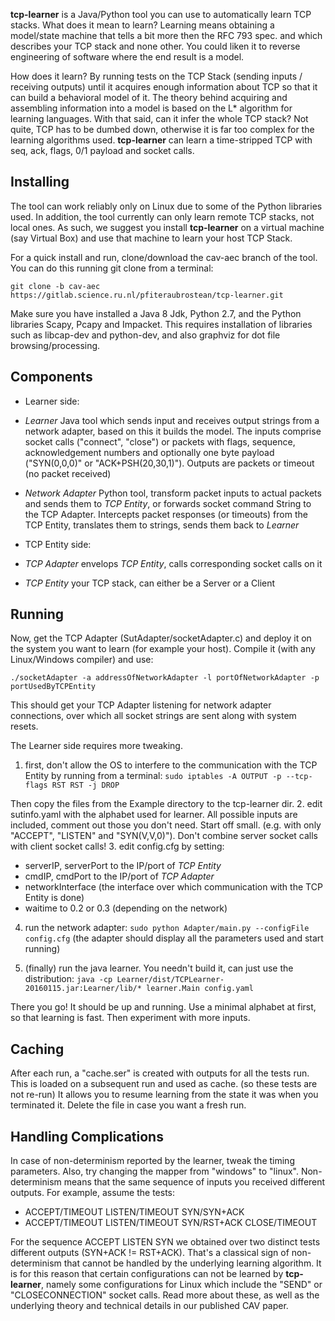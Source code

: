 __tcp-learner__ is a Java/Python tool you can use to automatically learn 
TCP stacks. What does it mean to learn? Learning means obtaining a model/state machine
that tells a bit more then the RFC 793 spec. and which describes your TCP stack and
none other. You could liken it to reverse engineering of software where the end result is a model.

How does it learn? By running tests on the TCP Stack 
(sending inputs / receiving outputs) until it acquires enough information about TCP 
so that it can build a behavioral model of it. The theory behind acquiring and assembling information
into a model is based on the L* algorithm for learning languages. With that said, can it infer the whole TCP stack? Not quite,
TCP has to be dumbed down, otherwise it is far too complex for the learning algorithms used. __tcp-learner__ 
can learn a time-stripped TCP with seq, ack, flags, 0/1 payload and socket calls. 

##  Installing ##
The tool can work reliably only on Linux due to some of the Python libraries used.
In addition, the tool currently can only learn remote TCP stacks, not local ones. 
As such, we suggest you install __tcp-learner__ on a virtual machine (say Virtual Box) 
and use that machine to learn your host TCP Stack. 

For a quick install and run, clone/download the cav-aec branch of the tool. You
can do this running git clone from a terminal:

`git clone -b cav-aec https://gitlab.science.ru.nl/pfiteraubrostean/tcp-learner.git`

Make sure you have installed a Java 8 Jdk, Python 2.7, and the Python libraries
Scapy, Pcapy and Impacket. This requires installation of libraries such as libcap-dev
and python-dev, and also graphviz for dot file browsing/processing.




## Components ##
* Learner side:
 * _Learner_ Java tool which sends input and receives output strings from a network adapter,
based on this it builds the model. The inputs comprise socket calls ("connect", "close") or packets with flags, sequence, acknowledgement numbers and optionally one byte
payload ("SYN(0,0,0)" or "ACK+PSH(20,30,1)"). Outputs are packets or timeout 
(no packet received)

 * _Network Adapter_ Python tool, transform packet inputs to actual packets and sends them
to _TCP Entity_, or forwards socket command String to the TCP Adapter. Intercepts packet
responses (or timeouts) from the TCP Entity, translates them to strings, sends them
back to _Learner_

* TCP Entity side:
 * _TCP Adapter_ envelops _TCP Entity_, calls corresponding socket calls on it
 * _TCP Entity_ your TCP stack, can either be a Server or a Client
  
##  Running ##
Now, get the TCP Adapter (SutAdapter/socketAdapter.c) and deploy it on the system you want 
to learn (for example your host). Compile it (with any Linux/Windows 
compiler) and use:

`./socketAdapter -a addressOfNetworkAdapter -l portOfNetworkAdapter -p portUsedByTCPEntity`

This should get your TCP Adapter listening for network adapter connections, over which all
socket strings are sent along with system resets. 

The Learner side requires more tweaking. 
1. first, don't allow the OS to interfere to the communication with the TCP Entity by running from a terminal:
`sudo iptables -A OUTPUT -p --tcp-flags RST RST -j DROP`

Then copy the files from the Example directory to the tcp-learner dir. 
2. edit sutinfo.yaml with the alphabet used for learner. All possible inputs are included,
comment out those you don't need. Start off small. (e.g. with only "ACCEPT", "LISTEN" 
and "SYN(V,V,0)"). Don't combine server socket calls with client socket calls!
3. edit config.cfg by setting: 
 * serverIP, serverPort to the IP/port of _TCP Entity_
 * cmdIP, cmdPort to the IP/port of  _TCP Adapter_ 
 * networkInterface (the interface over which communication with the TCP Entity is done)
 * waitime to 0.2 or 0.3 (depending on the network)

4. run the network adapter:
`sudo python Adapter/main.py --configFile config.cfg`
(the adapter should display all the parameters used and start running)

5. (finally) run the java learner. You needn't build it, can just use the distribution:
`java -cp Learner/dist/TCPLearner-20160115.jar:Learner/lib/* learner.Main config.yaml`

There you go! It should be up and running. Use a minimal alphabet at first, so 
that learning is fast. Then experiment with more inputs. 

## Caching ##
After each run, a "cache.ser" is created with outputs for all the tests run. 
This is loaded on a subsequent run and used as cache. (so these tests are not
re-run) It allows you to resume learning from the state it was when you terminated it.
Delete the file in case you want a fresh run.

## Handling Complications ##
In case of  non-determinism reported by the learner, tweak the timing parameters. Also,
try changing the mapper from "windows" to "linux".  Non-determinism means
that the same sequence of inputs you received different outputs. For example, assume the tests:
* ACCEPT/TIMEOUT LISTEN/TIMEOUT SYN/SYN+ACK 
* ACCEPT/TIMEOUT LISTEN/TIMEOUT SYN/RST+ACK CLOSE/TIMEOUT

For the sequence ACCEPT LISTEN SYN we obtained over two distinct tests different
outputs (SYN+ACK != RST+ACK). That's a classical sign of non-determinism that cannot be handled
by the underlying learning algorithm. It is for this reason that certain configurations can
not be learned by __tcp-learner__, namely some configurations for Linux which include the "SEND" or
"CLOSECONNECTION" socket calls. Read more about these, as well as the underlying theory and technical
details in our published CAV paper.

